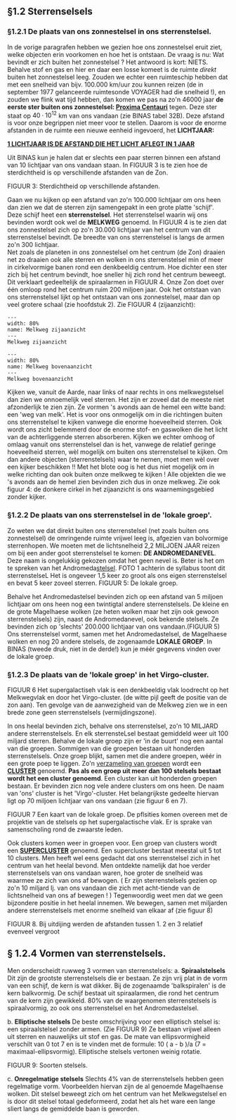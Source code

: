 ## §1.2 Sterrenselsels 

### §1.2.1 De plaats van ons zonnestelsel in ons sterrenstelsel. 
In de vorige paragrafen hebben we gezien hoe ons zonnestelsel eruit ziet, welke objecten erin voorkomen en hoe het is ontstaan. De vraag is nu:
Wat bevindt er zich buiten het zonnestelsel ? Het antwoord is kort: NIETS. Behalve stof en gas en hier en daar een losse komeet is de ruimte *direkt* buiten het zonnestelsel leeg. Zouden we echter een ruimteschip hebben dat met een snelheid van bijv. 100.000 km/uur zou kunnen reizen (de in september 1977 gelanceerde ruimtesonde VOYAGER had die snelheid !), en zouden we flink wat tijd hebben, dan komen we pas na zo'n 46000 jaar **de eerste ster buiten ons zonnestelsel: <u>Proxima Centauri</u>** tegen. Deze ster staat op $40·10^{12}$ km van ons vandaan (zie BINAS tabel 32B). Deze afstand is voor onze begrippen niet meer voor te stellen. Daarom is voor de enorme afstanden in de ruimte een nieuwe eenheid ingevoerd, het **LICHTJAAR:**  

<u>**1 LICHTJAAR IS DE AFSTAND DIE HET LICHT AFLEGT IN 1 JAAR**</u>

Uit BINAS kun je halen dat er slechts een paar sterren binnen een afstand van 10 lichtjaar van ons vandaan staan. In FIGUUR 3 is te zien hoe de sterdichtheid is op verschillende afstanden van de Zon.

FIGUUR 3: Sterdichtheid op verschillende afstanden.



Gaan we nu kijken op een afstand van zo'n 100.000 lichtjaar om ons heen dan zien we dat de sterren zijn samengepakt in een grote platte 'schijf'. Deze schijf heet een **sterrenstelsel**. Het sterrenstelsel waarin wij ons bevinden wordt ook wel de **MELKWEG** genoemd.
In FIGUUR 4 is te zien dat ons zonnestelsel zich op zo'n 30.000 lichtjaar van het centrum van dit sterrenstelsel bevindt. De breedte van ons sterrenstelsel is langs de armen zo'n 300 lichtjaar.  
Net zoals de planeten in ons zonnestelsel om het centrum (de Zon) draaien net zo draaien ook alle sterren en wolken in ons sterrenstelsel min of meer in cirkelvormige banen rond een denkbeeldig centrum. Hoe dichter een ster zich bij het centrum bevindt, hoe sneller hij zich rond het centrum beweegt. Dit verklaart gedeeltelijk de spiraalarmen in FIGUUR 4. Onze Zon doet over één omloop rond het centrum ruim 200 miljoen jaar.
Ook het ontstaan van ons sterrenstelsel lijkt op het ontstaan van ons zonnestelsel, maar dan op veel grotere schaal (zie hoofdstuk 2).
Zie FIGUUR 4 (zijaanzicht):

``` {figure} ../figures/Melkweg3.jpg
---
width: 80%
name: Melkweg zijaanzicht
---
Melkweg zijaanzicht
``` 	
``` {figure} ../figures/Melkweg2.jpg
---
width: 80%
name: Melkweg bovenaanzicht
---
Melkweg bovenaanzicht
``` 	





Kijken we, vanuit de Aarde, naar links of naar rechts in ons melkwegstelsel dan zien we onnoemelijk veel sterren. Het zijn er zoveel dat de meeste niet afzonderlijk te zien zijn. Ze vormen 's avonds aan de hemel een witte band: een 'weg van melk'. Het is voor ons onmogelijk om in die richtingen buiten ons sterrenstelsel te kijken vanwege die enorme hoeveelheid sterren. Ook wordt ons zicht belemmerd door de enorme stof- en gaswolken die het licht van de achterliggende sterren absorberen. Kijken we echter omhoog of omlaag vanuit ons sterrenstelsel dan is het, vanwege de relatief geringe hoeveelheid sterren, wèl mogelijk om buiten ons sterrenstelsel te kijken. Om dan andere objecten (sterrenstelsels) waar te nemen, moet men wèl over een kijker beschikken !! Met het blote oog is het dus niet mogelijk om in welke richting dan ook buiten onze melkweg te kijken ! Alle objekten die we 's avonds aan de hemel zien bevinden zich dus in onze melkweg. Zie ook figuur 4: de donkere cirkel in het zijaanzicht is ons waarnemingsgebied zonder kijker.



### §1.2.2 De plaats van ons sterrenstelsel in de 'lokale groep'. 
Zo weten we dat direkt buiten ons sterrenstelsel (net zoals buiten ons zonnestelsel) de omringende ruimte vrijwel leeg is, afgezien van bolvormige sterrenhopen. We moeten met de lichtsnelheid 2,2 MILJOEN JAAR reizen om bij een ander goot sterrenstelsel te komen: **DE ANDROMEDANEVEL**. Deze naam is ongelukkig gekozen omdat het geen nevel is. Beter is het om te spreken van het Andromeda<u>stelsel</u>. 
FOTO 1 achterin de syllabus toont dit sterrenstelseL Het is ongeveer 1,5 keer zo groot als ons eigen sterrenstelsel en bevat 5 keer zoveel sterren.
FIGUUR 5: De lokale groep.


Behalve het Andromedastelsel bevinden zich op een afstand van 5 miljoen lichtjaar om ons heen nog een twintigtal andere sterrenstelsels. De kleine en de grote Magelhaese wolken (ze heten wolken maar het zijn ook gewoon sterrenstelsels) zijn, naast de Andromedanevel, ook bekende stelsels. Ze bevinden zich op 'slechts' 200.000 lichtjaar van ons vandaan.(FIGUUR 5) Ons sterrenstelsel vormt, samen met het Andromedastelsel, de Magelhaese wolken en nog 20 andere stelsels, de zogenaamde **LOKALE GROEP**. In BINAS (tweede druk, niet in de derde!) kun je méér gegevens vinden over de lokale groep.


### §1.2.3 De plaats van de 'lokale groep' in het Virgo-cluster.

FIGUUR 6 Het supergalactiseh vlak is een denkbeeldig vlak loodrecht op het Melkwegvlak en door het Virgo-cluster. (de witte pijl geeft de positie van de zon aan). Ten gevolge van de aanwezigheid van de Melkweg zien we in een brede zone geen sterrenstelsels (vermijdingszone).


In ons heelal bevinden zich, behalve ons sterrenstelsel, zo'n 10 MILJARD andere sterrenstelsels. En elk sterrensteLsel bestaat gemiddeld weer uit 100 miljard sterren. Behalve de lokale groep zijn er 'in de buurt' nog een aantal van die groepen. Sommigen van die groepen bestaan uit honderden sterrenstelsels. Onze groep blijkt, samen met die andere groepen, wéér in een grote poep te liggen. Zo'n <u>verzameling van groepen</u> wordt een **<u>CLUSTER</u>** genoemd. **Pas als een groep uit meer dan 100 stelsels bestaat wordt het een cluster genoemd**. Een cluster kan uit honderden groepen bestaan. Er bevinden zicn nog vele andere clusters om ons heen.
De naam van 'ons' cluster is het 'Virgo'-cluster. Het belangrijkste gedeelte hiervan ligt op 70 miljoen lichtjaar van ons vandaan (zie figuur 6 en 7).

FIGUUR 7 Een kaart van de lokale groep. De pflsities komen overeen met de projektie van de stelsels op het supergalactische vlak. Er is sprake van samenscholing rond de zwaarste leden.

Ook clusters komen weer in groepen voor. Een groep van clusters wordt een **<u>SUPERCLUSTER</u>** genoemd. Een supercluster bestaat meestal uit 5 tot 10 clusters.
Men heeft wel eens gedacht dat ons sterrenstelsel zich in het centrum van het heelal bevond. Men ontdekte namelijk dat hoe verder sterrenstelsels van ons vandaan waren, hoe groter de snelheid was waarmee ze zich van ons af bewogen. ( Er zijn sterrenstelsels gezien op zo'n 10 miljard Ij. van ons vandaan die zich met acht-tiende van de lichtsnelheid van ons af bewegen ! )
Tegenwoordig weet men dat we geen bijzondere positie in het heelal innemen. We bewegen, samen met miljarden andere sterrenstelsels met enorme snelheid van elkaar af (zie figuur 8)

FIGUUR 8. Bij uitdijing werden de afstanden tussen 1. 2 en 3 relatief evenveel vergroot

## § 1.2.4 Vormen van sterrenstelsels. 
Men onderscheidt ruwweg 3 vormen van sterrenstelsels:
a.	**Spiraalstelsels**
Dit zijn de grootste sterrenstelsels die er bestaan. Ze zijn vrij plat in de vorm van een schijf, de kern is wat dikker. Bij de zogenaamde 'balkspiralen' is de kern balkvormig. De schijf bestaat uit spiraalarmen, die rond het centrum van de kern zijn gewikkeld. 80% van de waargenomen sterrenstelsels is spiraalvormig, zo ook ons sterrenstelsel en het Andromedastelsel.

b.	**Elliptische stelsels**
De beste omschrijving voor een elliptisch stelsel is: een spiraalstelsel zonder armen. (Zie FIGUUR 9) Ze bestaan vrijwel alleen uit sterren en nauwelijks uit stof en gas. De mate van ellipsvormigheid verschilt van 0 tot 7 en is te vinden met de formule:
10 ( a - b )/a
(7 = maximaal-ellipsvormig). Elliptische stelsels vertonen weinig rotatie.

FIGUUR 9: Soorten stelsels.


c.	**Onregelmatige stelsels**
Slechts 4% van de sterrenstelsels hebben geen regelmatige vorm. Voorbeelden hiervan zijn de al genoemde Magelhaense wolken. Dit stelsel beweegt zich om het centrum van het Melkwegstelsel en is door dit stelsel totaal gedeformeerd, zodat het als het ware een lange sliert langs de gemiddelde baan is geworden.